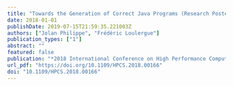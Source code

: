 ```yaml
---
title: "Towards the Generation of Correct Java Programs (Research Poster)"
date: 2018-01-01
publishDate: 2019-07-15T21:59:35.221003Z
authors: ["Jolan Philippe", "Frédéric Loulergue"]
publication_types: ["1"]
abstract: ""
featured: false
publication: "*2018 International Conference on High Performance Computing & Simulation, HPCS 2018, Orleans, France, July 16-20, 2018*"
url_pdf: "https://doi.org/10.1109/HPCS.2018.00166"
doi: "10.1109/HPCS.2018.00166"
---
```


